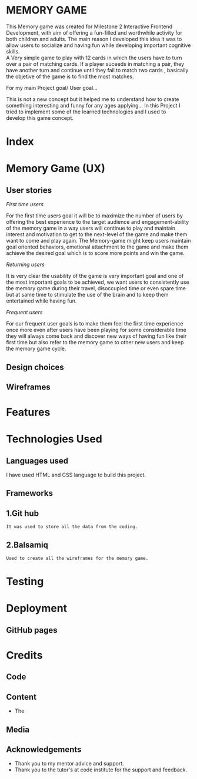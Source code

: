 # MEMORY GAME 

This Memory game was created for Milestone 2 Interactive Frontend Development, with 
aim of offering a fun-filled and worthwhile activity for both children and adults.
The main reason I developed this idea it was to allow users to socialize and having fun 
while developing important cognitive skills.  
A Very simple game to play with 12 cards in which the users have to turn over a pair 
of matching cards. If a player suceeds in matching a pair, they have another turn and
continue until they fail to match two cards , basically the objetive of the game is to find the most matches.  
  
For my main Project goal/ User goal...   

This is not a new concept but it helped me to understand how to create something 
interesting and funny for any ages applying... 
In this Project I tried to implement some of the learned technologies  and I used to  
develop this game concept.  


# Index 

# Memory Game (UX)   
 ##  User stories  
     
_First time users_ 
      
For the first time users goal it will be to maximize the number of users by offering the best experience to the target audience and engagement-ability of the memory game in a way users will continue to play and maintain interest and motivation to get to the next-level of the game and make them want to come and play again.
The Memory-game might keep users maintain goal oriented behaviors, emotional
attachment to the game and make them achieve the desired goal which is to score more
points and win the game.

_Returning users_ 

It is very clear the usability of the game is very important goal and one of the most important goals to be achieved, we want users to consistently use the memory game during their travel, disoccupied time or even spare time but at same time to stimulate the use of the brain and to keep them entertained while having fun. 

_Frequent users_ 
     
For our frequent user goals is to make them feel the first time experience once more even after users have been playing for some considerable time they will always come back and discover new ways of having fun like their first time but also refer to the  memory game to other new users and keep the memory game cycle.
    
     

## Design choices 





## Wireframes 


# Features 

# Technologies Used 
## Languages used
   I have used HTML and CSS language to build this project. 


## Frameworks 
 ## 1.Git hub
    It was used to store all the data from the coding. 

 ## 2.Balsamiq 
    Used to create all the wireframes for the memory game.  

 # Testing 


 # Deployment 
 ## GitHub pages 



 # Credits 

 ## Code  



 ## Content 
  * The 



 ## Media 
    


 ## Acknowledgements  
  * Thank you to my mentor advice and support. 
  * Thank you to the tutor's at code institute for the support and feedback.   
       